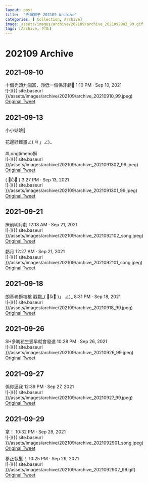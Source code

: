 ```yaml
---
layout: post
title:  "禿頭獅子 202109 Archive"
categories: [ Collection, Archive]
image: assets/images/archive/202109/archive_2021092902_99.gif
tags: [Archive, 合集]
---
```

# 202109 Archive

## 2021-09-10
十個禿頭九個富，淨低一個係牙虧🥲 1:10 PM · Sep 10, 2021 <br>
![-]({{ site.baseurl }}/assets/images/archive/202109/archive_20210910_99.jpeg)<br>
<a href="https://twitter.com/Kyutori1/status/1436195285143678992">Original Tweet</a><br>

## 2021-09-13
小小姑娘🥺<br>
<br>
花邊好難畫∠( ᐛ 」∠)_<br>
<br>
#Longtimeno獅 <br>
![-]({{ site.baseurl }}/assets/images/archive/202109/archive_2021091302_99.jpeg)<br>
<a href="https://twitter.com/Kyutori1/status/1437303306649440259">Original Tweet</a><br>

( ･᷄ὢ･᷅ ) 3:27 PM · Sep 13, 2021 <br>
![-]({{ site.baseurl }}/assets/images/archive/202109/archive_2021091301_99.jpeg)<br>
<a href="https://twitter.com/Kyutori1/status/1437316946563780610">Original Tweet</a><br>


## 2021-09-21
床前明月虧 12:18 AM · Sep 21, 2021 <br>
![-]({{ site.baseurl }}/assets/images/archive/202109/archive_2021092102_song.jpeg)<br>
<a href="https://twitter.com/song_fouru/status/1439987359810871304">Original Tweet</a><br>

虧月 12:27 AM · Sep 21, 2021 <br>
![-]({{ site.baseurl }}/assets/images/archive/202109/archive_2021092101_song.jpeg)<br>
<a href="https://twitter.com/song_fouru/status/1439989543814385666">Original Tweet</a><br>

## 2021-09-18
朗基老獅枝槍 戳戳_( ･᷄ὢ･᷅ )」 ∠)_ 8:31 PM · Sep 18, 2021 <br>
![-]({{ site.baseurl }}/assets/images/archive/202109/archive_20210918_99.jpeg)<br>
<a href="https://twitter.com/Kyutori1/status/1439205497547071495">Original Tweet</a><br>

## 2021-09-26
SH多啲花生遲早就會發達 10:28 PM · Sep 26, 2021 <br>
![-]({{ site.baseurl }}/assets/images/archive/202109/archive_20210926_99.jpeg)<br>
<a href="https://twitter.com/Kyutori1/status/1442133925107679237">Original Tweet</a><br>

## 2021-09-27
係你逼我 12:39 PM · Sep 27, 2021 <br>
![-]({{ site.baseurl }}/assets/images/archive/202109/archive_20210927_99.jpeg)<br>
<a href="https://twitter.com/Kyutori1/status/1442348109153988615">Original Tweet</a><br>

## 2021-09-29
拿！ 10:32 PM · Sep 29, 2021 <br>
![-]({{ site.baseurl }}/assets/images/archive/202109/archive_2021092901_song.jpeg)<br>
<a href="https://twitter.com/song_fouru/status/1443222040987635729">Original Tweet</a><br>

移正執髮！ 10:25 PM · Sep 29, 2021 <br>
![-]({{ site.baseurl }}/assets/images/archive/202109/archive_2021092902_99.gif)<br>
<a href="https://twitter.com/Kyutori1/status/1443220337685000195">Original Tweet</a><br>
